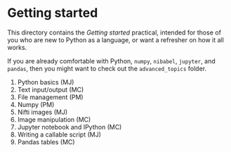 Getting started
===============


This directory contains the _Getting started_ practical, intended for those of
you who are new to Python as a language, or want a refresher on how it all
works.


If you are already comfortable with Python, `numpy`, `nibabel`, `jupyter`, and `pandas`,
then you might want to check out the `advanced_topics` folder.


1. Python basics (MJ)
2. Text input/output (MC)
3. File management (PM)
4. Numpy (PM)
5. Nifti images (MJ)
6. Image manipulation (MC)
7. Jupyter notebook and IPython (MC)
8. Writing a callable script (MJ)
9. Pandas tables (MC)
